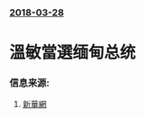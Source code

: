 ### [2018-03-28](/news/2018/03/28/index.md)

##### 
# 溫敏當選缅甸总统 




### 信息来源:

1. [新華網](http://www.xinhuanet.com/world/2018-03/28/c_1122604046.htm)
